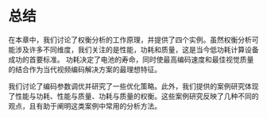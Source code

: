 # 总结
在本章中，我们讨论了权衡分析的工作原理，并提供了四个实例。虽然权衡分析可能涉及许多不同维度，我们关注的是性能，功耗和质量，这是当今低功耗计算设备成功的首要标准。 功耗决定了电池的寿命，同时使最高编码速度和最佳视觉质量的结合作为当代视频编码解决方案的最理想特征。

我们讨论了编码参数调优并研究了一些优化策略。此外，我们提供的案例研究体现了性能与功耗、性能与质量、功耗与质量的权衡。这些案例研究反映了几种不同的观点，且有助于阐明这类案例中常用的分析方法。
